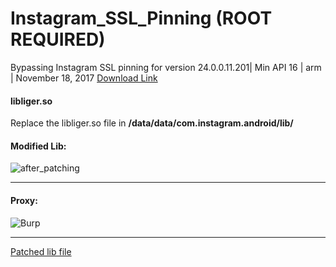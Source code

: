 # Instagram_SSL_Pinning (ROOT REQUIRED)
Bypassing Instagram SSL pinning for version 24.0.0.11.201| Min API 16 | arm | November 18, 2017
[Download Link](https://www.apkmirror.com/apk/instagram/instagram-instagram/instagram-instagram-24-0-0-11-201-80851-release/instagram-24-0-0-11-201-android-apk-download/)


#### libliger.so

Replace the libliger.so file in **/data/data/com.instagram.android/lib/**


#### Modified Lib:

![after_patching](https://raw.githubusercontent.com/pouyadarabi/Instagram_SSL_Pinning/master/arm/after.jpg?123)

---

#### Proxy:

![Burp](https://raw.githubusercontent.com/pouyadarabi/Instagram_SSL_Pinning/master/arm/burp.jpg?123)

---



[Patched lib file](https://github.com/pouyadarabi/Instagram_SSL_Pinning/blob/master/arm/libliger.so)